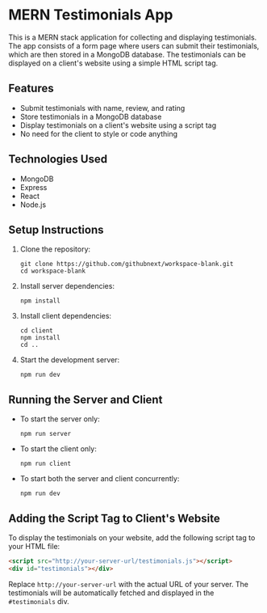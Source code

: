 # MERN Testimonials App

This is a MERN stack application for collecting and displaying testimonials. The app consists of a form page where users can submit their testimonials, which are then stored in a MongoDB database. The testimonials can be displayed on a client's website using a simple HTML script tag.

## Features

- Submit testimonials with name, review, and rating
- Store testimonials in a MongoDB database
- Display testimonials on a client's website using a script tag
- No need for the client to style or code anything

## Technologies Used

- MongoDB
- Express
- React
- Node.js

## Setup Instructions

1. Clone the repository:
   ```
   git clone https://github.com/githubnext/workspace-blank.git
   cd workspace-blank
   ```

2. Install server dependencies:
   ```
   npm install
   ```

3. Install client dependencies:
   ```
   cd client
   npm install
   cd ..
   ```

4. Start the development server:
   ```
   npm run dev
   ```

## Running the Server and Client

- To start the server only:
  ```
  npm run server
  ```

- To start the client only:
  ```
  npm run client
  ```

- To start both the server and client concurrently:
  ```
  npm run dev
  ```

## Adding the Script Tag to Client's Website

To display the testimonials on your website, add the following script tag to your HTML file:

```html
<script src="http://your-server-url/testimonials.js"></script>
<div id="testimonials"></div>
```

Replace `http://your-server-url` with the actual URL of your server. The testimonials will be automatically fetched and displayed in the `#testimonials` div.
